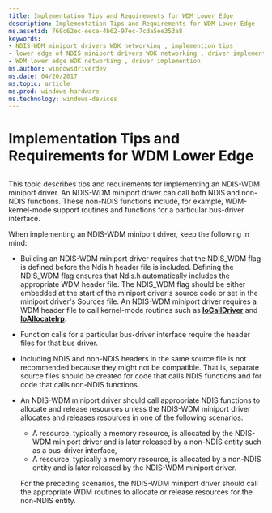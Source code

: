 ```yaml
---
title: Implementation Tips and Requirements for WDM Lower Edge
description: Implementation Tips and Requirements for WDM Lower Edge
ms.assetid: 760c62ec-eeca-4b62-97ec-7cda5ee353a8
keywords:
- NDIS-WDM miniport drivers WDK networking , implemention tips
- lower edge of NDIS miniport drivers WDK networking , driver implemention
- WDM lower edge WDK networking , driver implemention
ms.author: windowsdriverdev
ms.date: 04/20/2017
ms.topic: article
ms.prod: windows-hardware
ms.technology: windows-devices
---
```


# Implementation Tips and Requirements for WDM Lower Edge


## <a href="" id="ddk-implementation-tips-and-requirements-for-wdm-lower-edge-ng"></a>


This topic describes tips and requirements for implementing an NDIS-WDM miniport driver. An NDIS-WDM miniport driver can call both NDIS and non-NDIS functions. These non-NDIS functions include, for example, WDM-kernel-mode support routines and functions for a particular bus-driver interface.

When implementing an NDIS-WDM miniport driver, keep the following in mind:

-   Building an NDIS-WDM miniport driver requires that the NDIS\_WDM flag is defined before the Ndis.h header file is included. Defining the NDIS\_WDM flag ensures that Ndis.h automatically includes the appropriate WDM header file. The NDIS\_WDM flag should be either embedded at the start of the miniport driver's source code or set in the miniport driver's Sources file. An NDIS-WDM miniport driver requires a WDM header file to call kernel-mode routines such as [**IoCallDriver**](https://msdn.microsoft.com/library/windows/hardware/ff548336) and [**IoAllocateIrp**](https://msdn.microsoft.com/library/windows/hardware/ff548257).

-   Function calls for a particular bus-driver interface require the header files for that bus driver.

-   Including NDIS and non-NDIS headers in the same source file is not recommended because they might not be compatible. That is, separate source files should be created for code that calls NDIS functions and for code that calls non-NDIS functions.

-   An NDIS-WDM miniport driver should call appropriate NDIS functions to allocate and release resources unless the NDIS-WDM miniport driver allocates and releases resources in one of the following scenarios:

    -   A resource, typically a memory resource, is allocated by the NDIS-WDM miniport driver and is later released by a non-NDIS entity such as a bus-driver interface,
    -   A resource, typically a memory resource, is allocated by a non-NDIS entity and is later released by the NDIS-WDM miniport driver.

    For the preceding scenarios, the NDIS-WDM miniport driver should call the appropriate WDM routines to allocate or release resources for the non-NDIS entity.

 

 





